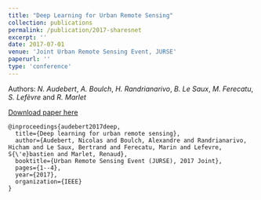 ```yaml
---
title: "Deep Learning for Urban Remote Sensing"
collection: publications
permalink: /publication/2017-sharesnet
excerpt: ''
date: 2017-07-01
venue: 'Joint Urban Remote Sensing Event, JURSE'
paperurl: ''
type: 'conference'
---
```


Authors: *N. Audebert*, *A. Boulch*, *H. Randrianarivo*, *B. Le Saux*, *M. Ferecatu*, *S. Lefèvre* and *R. Marlet*

[Download paper here](https://aboulch.github.io/files/2017_jurse_deep.pdf)

```
@inproceedings{audebert2017deep,
  title={Deep learning for urban remote sensing},
  author={Audebert, Nicolas and Boulch, Alexandre and Randrianarivo, Hicham and Le Saux, Bertrand and Ferecatu, Marin and Lefevre, S{\'e}bastien and Marlet, Renaud},
  booktitle={Urban Remote Sensing Event (JURSE), 2017 Joint},
  pages={1--4},
  year={2017},
  organization={IEEE}
}
```
